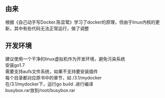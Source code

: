 ## 由来
根据《自己动手写Docker.陈显鹭》学习了docker的原理，但由于linux内核的更新，其中有些代码无法正常运行，做了调整

## 开发环境
建议使用一个干净的linux虚拟机作为开发环境，避免污染系统  
安装go1.7  
需要支持aufs文件系统，如果不支持要安装插件  
每个目录都对应原书中的章节，如 /3.1/mydocker  
在/3.1/mydocker下，运行go build .进行编译  
busybox.rar放到/root/busybox.rar  